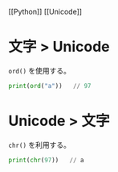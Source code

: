 [[Python]] [[Unicode]]

# 文字 > Unicode
`ord()` を使用する。

```py
print(ord("a"))   // 97
```

# Unicode > 文字
`chr()` を利用する。

```py
print(chr(97))   // a
```